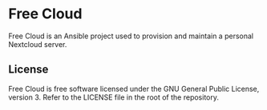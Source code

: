 # Free Cloud
Free Cloud is an Ansible project used to provision and maintain a personal
Nextcloud server.

## License
Free Cloud is free software licensed under the GNU General Public License,
version 3. Refer to the LICENSE file in the root of the repository.

